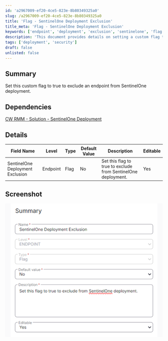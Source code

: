 ```yaml
---
id: 'a2967009-ef20-4ce5-823e-8b80349325a0'
slug: /a2967009-ef20-4ce5-823e-8b80349325a0
title: 'Flag - SentinelOne Deployment Exclusion'
title_meta: 'Flag - SentinelOne Deployment Exclusion'
keywords: ['endpoint', 'deployment', 'exclusion', 'sentinelone', 'flag']
description: 'This document provides details on setting a custom flag to exclude an endpoint from SentinelOne deployment. It includes information on dependencies, field names, and editable options to ensure proper configuration.'
tags: ['deployment', 'security']
draft: false
unlisted: false
---
```


## Summary

Set this custom flag to true to exclude an endpoint from SentinelOne deployment.

## Dependencies

[CW RMM - Solution - SentinelOne Deployment](<../../solutions/SentinelOne Deployment.md>)

## Details

| Field Name                              | Level   | Type | Default Value | Description                                                      | Editable |
|-----------------------------------------|---------|------|---------------|------------------------------------------------------------------|----------|
| SentinelOne Deployment Exclusion        | Endpoint| Flag | No            | Set this flag to true to exclude from SentinelOne deployment.    | Yes      |

## Screenshot

![Screenshot](../../../static/img/Flag---SentinelOne-Deployment-Exclusion/image_1.png)



